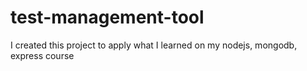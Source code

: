 # test-management-tool

I created this project to apply what I learned on my nodejs, mongodb, express course
